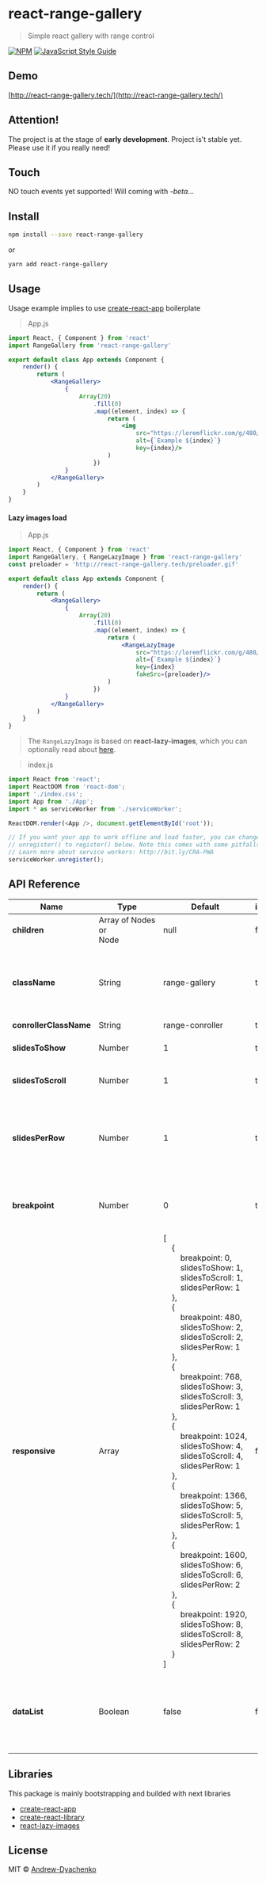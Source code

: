 # react-range-gallery

> Simple react gallery with range control

[![NPM](https://img.shields.io/npm/v/react-range-gallery.svg)](https://www.npmjs.com/package/react-range-gallery) [![JavaScript Style Guide](https://img.shields.io/badge/code_style-standard-brightgreen.svg)](https://standardjs.com)

## Demo
[http://react-range-gallery.tech/](http://react-range-gallery.tech/)

## Attention!
The project is at the stage of **early development**. Project is't stable yet. Please use it if you really need!

## Touch
NO touch events yet supported! Will coming with *-beta*...

## Install

```bash
npm install --save react-range-gallery
```

or

```bash
yarn add react-range-gallery
```

## Usage

Usage example implies to use [create-react-app](https://facebook.github.io/create-react-app/) boilerplate

> App.js

```jsx
import React, { Component } from 'react'
import RangeGallery from 'react-range-gallery'

export default class App extends Component {
    render() {
        return (
            <RangeGallery>
                {
                    Array(20)
                        .fill(0)
                        .map((element, index) => {
                            return (
                                <img
                                    src="https://loremflickr.com/g/480/480/owl/all"
                                    alt={`Example ${index}`}
                                    key={index}/>
                            )
                        })
                }
            </RangeGallery>
        )
    }
}
```

#### Lazy images load

> App.js

```jsx
import React, { Component } from 'react'
import RangeGallery, { RangeLazyImage } from 'react-range-gallery'
const preloader = 'http://react-range-gallery.tech/preloader.gif'

export default class App extends Component {
    render() {
        return (
            <RangeGallery>
                {
                    Array(20)
                        .fill(0)
                        .map((element, index) => {
                            return (
                                <RangeLazyImage
                                    src="https://loremflickr.com/g/480/480/owl/all"
                                    alt={`Example ${index}`}
                                    key={index}
                                    fakeSrc={preloader}/>
                            )
                        })
                }
            </RangeGallery>
        )
    }
}
```
> The `RangeLazyImage` is based on **react-lazy-images**, which you can optionally read about [here](https://github.com/fpapado/react-lazy-images).

>index.js

```javascript
import React from 'react';
import ReactDOM from 'react-dom';
import './index.css';
import App from './App';
import * as serviceWorker from './serviceWorker';

ReactDOM.render(<App />, document.getElementById('root'));

// If you want your app to work offline and load faster, you can change
// unregister() to register() below. Note this comes with some pitfalls.
// Learn more about service workers: http://bit.ly/CRA-PWA
serviceWorker.unregister();
```

## API Reference

| Name                   | Type                                     | Default                                                                                                                                                                                                                                                                                                                                                                                                                                                                                                                                                                                                                                                                                                                                                                                                                                                                                                                                                                                                                                                                                                                                                                                                                                                                                                                                                                                                                                                                                                                                                                                                                                                                                                                                                                                                                                                                                                                                                                                                                                                                                                                                                                                                                                                                                                                                                                                                                                                                                                                                                                                                                                                        | isRequired | Description                                                                                                                                                                                                              |
|------------------------|------------------------------------------|----------------------------------------------------------------------------------------------------------------------------------------------------------------------------------------------------------------------------------------------------------------------------------------------------------------------------------------------------------------------------------------------------------------------------------------------------------------------------------------------------------------------------------------------------------------------------------------------------------------------------------------------------------------------------------------------------------------------------------------------------------------------------------------------------------------------------------------------------------------------------------------------------------------------------------------------------------------------------------------------------------------------------------------------------------------------------------------------------------------------------------------------------------------------------------------------------------------------------------------------------------------------------------------------------------------------------------------------------------------------------------------------------------------------------------------------------------------------------------------------------------------------------------------------------------------------------------------------------------------------------------------------------------------------------------------------------------------------------------------------------------------------------------------------------------------------------------------------------------------------------------------------------------------------------------------------------------------------------------------------------------------------------------------------------------------------------------------------------------------------------------------------------------------------------------------------------------------------------------------------------------------------------------------------------------------------------------------------------------------------------------------------------------------------------------------------------------------------------------------------------------------------------------------------------------------------------------------------------------------------------------------------------------------|------------|--------------------------------------------------------------------------------------------------------------------------------------------------------------------------------------------------------------------------|
| **children**           | Array&nbsp;of&nbsp;Nodes<br> or<br> Node | null                                                                                                                                                                                                                                                                                                                                                                                                                                                                                                                                                                                                                                                                                                                                                                                                                                                                                                                                                                                                                                                                                                                                                                                                                                                                                                                                                                                                                                                                                                                                                                                                                                                                                                                                                                                                                                                                                                                                                                                                                                                                                                                                                                                                                                                                                                                                                                                                                                                                                                                                                                                                                                                           | false      | Any DOM nodes you wanted to render                                                                                                                                                                                       |
| **className**          | String                                   | range-gallery                                                                                                                                                                                                                                                                                                                                                                                                                                                                                                                                                                                                                                                                                                                                                                                                                                                                                                                                                                                                                                                                                                                                                                                                                                                                                                                                                                                                                                                                                                                                                                                                                                                                                                                                                                                                                                                                                                                                                                                                                                                                                                                                                                                                                                                                                                                                                                                                                                                                                                                                                                                                                                                  | true       | Main gallery class.<br> Sub dependent components will inherit this class in [BEM](https://en.bem.info/) style format.<br> Example: *className="block__element--modificator"*                                             |
| **conrollerClassName** | String                                   | range-conroller                                                                                                                                                                                                                                                                                                                                                                                                                                                                                                                                                                                                                                                                                                                                                                                                                                                                                                                                                                                                                                                                                                                                                                                                                                                                                                                                                                                                                                                                                                                                                                                                                                                                                                                                                                                                                                                                                                                                                                                                                                                                                                                                                                                                                                                                                                                                                                                                                                                                                                                                                                                                                                                | true       | Main controller class                                                                                                                                                                                                    |
| **slidesToShow**       | Number                                   | 1                                                                                                                                                                                                                                                                                                                                                                                                                                                                                                                                                                                                                                                                                                                                                                                                                                                                                                                                                                                                                                                                                                                                                                                                                                                                                                                                                                                                                                                                                                                                                                                                                                                                                                                                                                                                                                                                                                                                                                                                                                                                                                                                                                                                                                                                                                                                                                                                                                                                                                                                                                                                                                                              | true       | Slides quantity to show.<br> All slides separating to groups visible at the moment                                                                                                                                       |
| **slidesToScroll**     | Number                                   | 1                                                                                                                                                                                                                                                                                                                                                                                                                                                                                                                                                                                                                                                                                                                                                                                                                                                                                                                                                                                                                                                                                                                                                                                                                                                                                                                                                                                                                                                                                                                                                                                                                                                                                                                                                                                                                                                                                                                                                                                                                                                                                                                                                                                                                                                                                                                                                                                                                                                                                                                                                                                                                                                              | true       | Slides quantity to slide.<br> All slides separating to groups visible at the moment                                                                                                                                      |
| **slidesPerRow**       | Number                                   | 1                                                                                                                                                                                                                                                                                                                                                                                                                                                                                                                                                                                                                                                                                                                                                                                                                                                                                                                                                                                                                                                                                                                                                                                                                                                                                                                                                                                                                                                                                                                                                                                                                                                                                                                                                                                                                                                                                                                                                                                                                                                                                                                                                                                                                                                                                                                                                                                                                                                                                                                                                                                                                                                              | true       | The number of rows in one slides group.<br> For example: *If the number of slides is six `6` and the number of rows is two `2`, then each row will have three `3` slides separated by a horizontal indent*               |
| **breakpoint**         | Number                                   | 0                                                                                                                                                                                                                                                                                                                                                                                                                                                                                                                                                                                                                                                                                                                                                                                                                                                                                                                                                                                                                                                                                                                                                                                                                                                                                                                                                                                                                                                                                                                                                                                                                                                                                                                                                                                                                                                                                                                                                                                                                                                                                                                                                                                                                                                                                                                                                                                                                                                                                                                                                                                                                                                              | true       | Simply start responsive point.<br> It is *NOT recommended to change*. This option **will probably be removed** in the future                                                                                             |
| **responsive**         | Array                                    | [<br > &nbsp;&nbsp;&nbsp;&nbsp;{<br > &nbsp;&nbsp;&nbsp;&nbsp;&nbsp;&nbsp;&nbsp;&nbsp;breakpoint:&nbsp;0,<br > &nbsp;&nbsp;&nbsp;&nbsp;&nbsp;&nbsp;&nbsp;&nbsp;slidesToShow:&nbsp;1,<br > &nbsp;&nbsp;&nbsp;&nbsp;&nbsp;&nbsp;&nbsp;&nbsp;slidesToScroll:&nbsp;1,<br > &nbsp;&nbsp;&nbsp;&nbsp;&nbsp;&nbsp;&nbsp;&nbsp;slidesPerRow:&nbsp;1<br > &nbsp;&nbsp;&nbsp;&nbsp;},<br > &nbsp;&nbsp;&nbsp;&nbsp;{<br > &nbsp;&nbsp;&nbsp;&nbsp;&nbsp;&nbsp;&nbsp;&nbsp;breakpoint:&nbsp;480,<br > &nbsp;&nbsp;&nbsp;&nbsp;&nbsp;&nbsp;&nbsp;&nbsp;slidesToShow:&nbsp;2,<br > &nbsp;&nbsp;&nbsp;&nbsp;&nbsp;&nbsp;&nbsp;&nbsp;slidesToScroll:&nbsp;2,<br > &nbsp;&nbsp;&nbsp;&nbsp;&nbsp;&nbsp;&nbsp;&nbsp;slidesPerRow:&nbsp;1<br > &nbsp;&nbsp;&nbsp;&nbsp;},<br > &nbsp;&nbsp;&nbsp;&nbsp;{<br > &nbsp;&nbsp;&nbsp;&nbsp;&nbsp;&nbsp;&nbsp;&nbsp;breakpoint:&nbsp;768,<br > &nbsp;&nbsp;&nbsp;&nbsp;&nbsp;&nbsp;&nbsp;&nbsp;slidesToShow:&nbsp;3,<br > &nbsp;&nbsp;&nbsp;&nbsp;&nbsp;&nbsp;&nbsp;&nbsp;slidesToScroll:&nbsp;3,<br > &nbsp;&nbsp;&nbsp;&nbsp;&nbsp;&nbsp;&nbsp;&nbsp;slidesPerRow:&nbsp;1<br > &nbsp;&nbsp;&nbsp;&nbsp;},<br > &nbsp;&nbsp;&nbsp;&nbsp;{<br > &nbsp;&nbsp;&nbsp;&nbsp;&nbsp;&nbsp;&nbsp;&nbsp;breakpoint:&nbsp;1024,<br > &nbsp;&nbsp;&nbsp;&nbsp;&nbsp;&nbsp;&nbsp;&nbsp;slidesToShow:&nbsp;4,<br > &nbsp;&nbsp;&nbsp;&nbsp;&nbsp;&nbsp;&nbsp;&nbsp;slidesToScroll:&nbsp;4,<br > &nbsp;&nbsp;&nbsp;&nbsp;&nbsp;&nbsp;&nbsp;&nbsp;slidesPerRow:&nbsp;1<br > &nbsp;&nbsp;&nbsp;&nbsp;},<br > &nbsp;&nbsp;&nbsp;&nbsp;{<br > &nbsp;&nbsp;&nbsp;&nbsp;&nbsp;&nbsp;&nbsp;&nbsp;breakpoint:&nbsp;1366,<br > &nbsp;&nbsp;&nbsp;&nbsp;&nbsp;&nbsp;&nbsp;&nbsp;slidesToShow:&nbsp;5,<br > &nbsp;&nbsp;&nbsp;&nbsp;&nbsp;&nbsp;&nbsp;&nbsp;slidesToScroll:&nbsp;5,<br > &nbsp;&nbsp;&nbsp;&nbsp;&nbsp;&nbsp;&nbsp;&nbsp;slidesPerRow:&nbsp;1<br > &nbsp;&nbsp;&nbsp;&nbsp;},<br > &nbsp;&nbsp;&nbsp;&nbsp;{<br > &nbsp;&nbsp;&nbsp;&nbsp;&nbsp;&nbsp;&nbsp;&nbsp;breakpoint:&nbsp;1600,<br > &nbsp;&nbsp;&nbsp;&nbsp;&nbsp;&nbsp;&nbsp;&nbsp;slidesToShow:&nbsp;6,<br > &nbsp;&nbsp;&nbsp;&nbsp;&nbsp;&nbsp;&nbsp;&nbsp;slidesToScroll:&nbsp;6,<br > &nbsp;&nbsp;&nbsp;&nbsp;&nbsp;&nbsp;&nbsp;&nbsp;slidesPerRow:&nbsp;2<br > &nbsp;&nbsp;&nbsp;&nbsp;},<br > &nbsp;&nbsp;&nbsp;&nbsp;{<br > &nbsp;&nbsp;&nbsp;&nbsp;&nbsp;&nbsp;&nbsp;&nbsp;breakpoint:&nbsp;1920,<br > &nbsp;&nbsp;&nbsp;&nbsp;&nbsp;&nbsp;&nbsp;&nbsp;slidesToShow:&nbsp;8,<br > &nbsp;&nbsp;&nbsp;&nbsp;&nbsp;&nbsp;&nbsp;&nbsp;slidesToScroll:&nbsp;8,<br > &nbsp;&nbsp;&nbsp;&nbsp;&nbsp;&nbsp;&nbsp;&nbsp;slidesPerRow:&nbsp;2<br > &nbsp;&nbsp;&nbsp;&nbsp;}<br > ]   | false      | Use this Array of Objects to describe how your gallery should look like at different screen resolutions. You can make any number of rows and columns. Gallery powered by CSS GRID. Use CSS to decorate it to your needs  |
| **dataList**           | Boolean                                  | false                                                                                                                                                                                                                                                                                                                                                                                                                                                                                                                                                                                                                                                                                                                                                                                                                                                                                                                                                                                                                                                                                                                                                                                                                                                                                                                                                                                                                                                                                                                                                                                                                                                                                                                                                                                                                                                                                                                                                                                                                                                                                                                                                                                                                                                                                                                                                                                                                                                                                                                                                                                                                                                          | false      | The aditional HTML `<datalist>` element contains a set of `<option>` elements that represent the values available for input range control.<br> You can use it as well as decoration of your `<input type="range">` track |

## Libraries
This package is mainly bootstrapping and builded with next libraries
- [create-react-app](https://github.com/facebook/create-react-app)
- [create-react-library](https://github.com/transitive-bullshit/create-react-library)
- [react-lazy-images](https://github.com/fpapado/react-lazy-images)

## License

MIT © [Andrew-Dyachenko](https://github.com/Andrew-Dyachenko)
